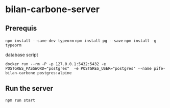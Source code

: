 # bilan-carbone-server

## Prerequis

`npm install --save-dev typeorm`
`npm install pg --save`
`npm install -g typeorm`

database script

`docker run --rm -P -p 127.0.0.1:5432:5432 -e POSTGRES_PASSWORD="postgres"  -e POSTGRES_USER="postgres" --name pife-bilan-carbone postgres:alpine`

## Run the server

`npm run start`
